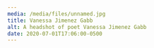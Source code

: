 ```yaml
---
media: /media/files/unnamed.jpg
title: Vanessa Jimenez Gabb
alt: A headshot of poet Vanessa Jimenez Gabb
date: 2020-07-01T17:06:00-0500
---
```


